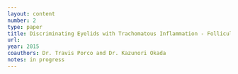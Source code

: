 ```yaml
---
layout: content
number: 2
type: paper
title: Discriminating Eyelids with Trachomatous Inflammation - Follicular
url: 
year: 2015
coauthors: Dr. Travis Porco and Dr. Kazunori Okada
notes: in progress
---
```


